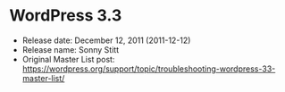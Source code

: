 # WordPress 3.3

- Release date: December 12, 2011 (2011-12-12)
- Release name: Sonny Stitt
- Original Master List post: https://wordpress.org/support/topic/troubleshooting-wordpress-33-master-list/